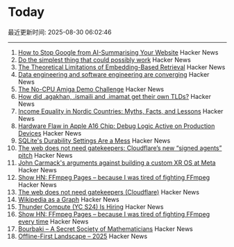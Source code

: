 # Today

最近更新时间: 2025-08-30 06:02:46

--- 
1. [How to Stop Google from AI-Summarising Your Website](https://www.teruza.com/info-hub/how-to-stop-google-from-ai-summarising-your-website) Hacker News
2. [Do the simplest thing that could possibly work](https://www.seangoedecke.com/the-simplest-thing-that-could-possibly-work/) Hacker News
3. [The Theoretical Limitations of Embedding-Based Retrieval](https://arxiv.org/abs/2508.21038) Hacker News
4. [Data engineering and software engineering are converging](https://clickhouse.com/blog/eight-principles-of-great-developer-experience-for-data-infrastructure) Hacker News
5. [The No-CPU Amiga Demo Challenge](https://github.com/askeksa/NoCpuChallenge) Hacker News
6. [How did .agakhan, .ismaili and .imamat get their own TLDs?](https://data.iana.org/TLD/tlds-alpha-by-domain.txt) Hacker News
7. [Income Equality in Nordic Countries: Myths, Facts, and Lessons](https://www.aeaweb.org/articles?id=10.1257/jel.20251636) Hacker News
8. [Hardware Flaw in Apple A16 Chip: Debug Logic Active on Production Devices](https://github.com/JGoyd/A16-FuseBypass) Hacker News
9. [SQLite's Durability Settings Are a Mess](https://www.agwa.name/blog/post/sqlite_durability) Hacker News
10. [The web does not need gatekeepers: Cloudflare’s new “signed agents” pitch](https://positiveblue.substack.com/p/the-web-does-not-need-gatekeepers) Hacker News
11. [John Carmack's arguments against building a custom XR OS at Meta](https://twitter.com/ID_AA_Carmack/status/1961172409920491849) Hacker News
12. [Show HN: FFmpeg Pages – because I was tired of fighting FFmpeg](https://ffmpegs.pages.dev/) Hacker News
13. [The web does not need gatekeepers (Cloudflare)](https://positiveblue.substack.com/p/the-web-does-not-need-gatekeepers) Hacker News
14. [Wikipedia as a Graph](https://wikigrapher.com/paths) Hacker News
15. [Thunder Compute (YC S24) Is Hiring](https://www.ycombinator.com/companies/thunder-compute/jobs/sS6QzTi-founding-developer-advocate-contract-to-hire) Hacker News
16. [Show HN: FFmpeg Pages – because I was tired of fighting FFmpeg every time](https://ffmpegs.pages.dev/) Hacker News
17. [Bourbaki – A Secret Society of Mathematicians](https://books.google.com/books/about/Bourbaki.html) Hacker News
18. [Offline-First Landscape – 2025](https://marcoapp.io/blog/offline-first-landscape) Hacker News
